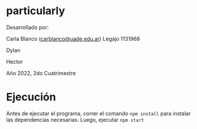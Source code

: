 # particularly

Desarrollado por:

Carla Blanco (carblanco@uade.edu.ar)
Legajo 1131968

Dylan

Hector


Año 2022, 2do Cuatrimestre

# Ejecución
Antes de ejecutar el programa, correr el comando `npm install` para instalar las dependencias necesarias.
Luego, ejecutar `npm start`
